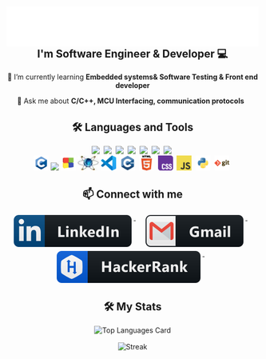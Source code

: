 <img align="right" alt="Coding" width="1000" height="80" src="/elsayed.svg">
<div align="center">
<p>
<img src="" alt=""></p>
<h2 align="center" font-size:"20px"="">I'm Software Engineer & Developer 💻 </h2>
<p>🌱 I’m currently learning <strong>Embedded systems& Software Testing & Front end developer</strong></p>

<p>💬 Ask me about <strong>C/C++, MCU Interfacing, communication protocols</strong>
<img src="" alt="">
<img src="" alt=""></p>
</div>

<h2 align="center">🛠 Languages and Tools</h2>
<div align="center">
<img src="https://img.shields.io/badge/C-00599C?logo=c&logoColor=white">&nbsp;
<img src="https://img.shields.io/badge/C++-%2300599C.svg?logo=c%2B%2B&logoColor=white">&nbsp;
<img src="https://img.shields.io/badge/HTML-%23E34F26.svg?logo=html5&logoColor=white">&nbsp;
<img src="https://img.shields.io/badge/CSS-1572B6?logo=css3&logoColor=fff">&nbsp;
<img src="https://img.shields.io/badge/JavaScript-F7DF1E?logo=javascript&logoColor=000">&nbsp;
<img src="https://img.shields.io/badge/Python-3776AB?logo=python&logoColor=fff">&nbsp;
<img src="https://img.shields.io/badge/WebAssembly-654FF0?logo=webassembly&logoColor=fff">&nbsp;
</div> 
<div align="center">  
<code><img height="30" src="https://raw.githubusercontent.com/github/explore/80688e429a7d4ef2fca1e82350fe8e3517d3494d/topics/c/c.png"></code>
<code><img height="30" src="/Microchip studio.avif" ></code>
<code><img height="30" src="/codeblock.svg" ></code>
<code><img height="30" src="/proteus.webp" ></code>
<code><img height="30" src="https://raw.githubusercontent.com/github/explore/80688e429a7d4ef2fca1e82350fe8e3517d3494d/topics/visual-studio-code/visual-studio-code.png"></code>&nbsp;
<code><img height="30" src="https://raw.githubusercontent.com/github/explore/80688e429a7d4ef2fca1e82350fe8e3517d3494d/topics/cpp/cpp.png"></code>&nbsp;
<code><img height = "30" src = "https://raw.githubusercontent.com/github/explore/80688e429a7d4ef2fca1e82350fe8e3517d3494d/topics/html/html.png"></code>&nbsp;
<code><img height = "30" src = "https://raw.githubusercontent.com/github/explore/80688e429a7d4ef2fca1e82350fe8e3517d3494d/topics/css/css.png"></code>&nbsp;
<code><img height="30" src="https://raw.githubusercontent.com/github/explore/80688e429a7d4ef2fca1e82350fe8e3517d3494d/topics/javascript/javascript.png"></code>&nbsp;
<code><img height="30" src="https://raw.githubusercontent.com/github/explore/80688e429a7d4ef2fca1e82350fe8e3517d3494d/topics/python/python.png"></code>&nbsp;
<code><img height="30" src="https://raw.githubusercontent.com/github/explore/80688e429a7d4ef2fca1e82350fe8e3517d3494d/topics/git/git.png"></code>&nbsp;</div>

<h2 align="center">📫 Connect with me</h2>
<div align="center">  
  <a href="https://www.linkedin.com/in/elsayed-hossny-443a24238/">
    <img src="https://raw.githubusercontent.com/AbhishekMaira10/AbhishekMaira10/master/Resources/svg/linkedin.svg" alt="LinkedIn"
style="vertical-align:top; margin:4px">
  </a>&nbsp;&nbsp;&nbsp;
  
  <a href="mailto:elsayedhossny909@gmail.com">
    <img src="https://raw.githubusercontent.com/AbhishekMaira10/AbhishekMaira10/master/Resources/svg/gmail.svg" alt="Gmail" style="vertical-align:top; margin:4px">
  </a>&nbsp;&nbsp;&nbsp;

  <a href="https://www.hackerrank.com/profile/elsayedhossny909">
    <img src="https://raw.githubusercontent.com/AbhishekMaira10/AbhishekMaira10/master/Resources/svg/hackerrank.svg" alt="hackerrank" style="vertical-align:top; margin:4px">
  </a>&nbsp;&nbsp;&nbsp;</div>

<h2 align="center">🛠 My Stats</h2>
<div align="center">
<img src="https://github-readme-stats.vercel.app/api/top-langs/?username=ElsayedHossny&layout&theme=dark" alt="Top Languages Card">
<p><img align="center" src="https://github-readme-streak-stats.herokuapp.com/?user=ElsayedHossny&theme=dark" alt="Streak" /></p></div>

